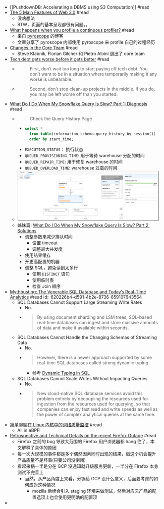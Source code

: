 - [[PushdownDB: Accelerating a DBMS using S3 Computation]] #read
- [The 5 Main Features of Web 3.0](https://www.expert.ai/blog/web-3-0/) #read
	- 没啥想法
	- BTW，页面的基本呈现都很有问题。。
- [What happens when you profile a continuous profiler?](https://pyroscope.io/blog/profile-continuous-profiler/) #read
	- 来自 [pyroscope](https://pyroscope.io) 的博客
	- 文章分享了 pyroscope 内部使用 pyroscope 来 profile 自己的过程经历
- [Changes in the Core Team](https://blog.rust-lang.org/2022/01/31/changes-in-the-core-team.html) #read
	- Steve Klabnik, Florian Gilcher 和 Pietro Albini 退出了 core team
- [Tech debt gets worse before it gets better](http://jeremymikkola.com/posts/2022_01_29_tech_debt_gets_worse_before_it_gets_beffer.html) #read
	- > First, don’t wait too long to start paying off tech debt. You don’t want to be in a situation where temporarily making it any worse is unbearable.
	- > Second, don’t stop clean-up projects in the middle. If you do, you may be left worse off than you started.
- [What Do I Do When My Snowflake Query Is Slow? Part 1: Diagnosis](https://rockset.com/blog/what-do-i-do-when-my-snowflake-query-is-slow-part-1-diagnosis/) #read
	- > Check the Query History Page
		- ```sql
		  select *
		    from table(information_schema.query_history_by_session())
		    order by start_time;
		  ```
		- `EXECUTION_STATUS`： 执行状态
		- `QUEUED_PROVISIONING_TIME`: 用于等待 warehouse 分配的时间
		- `QUEUED_REPAIR_TIME`: 用于修复 warehouse 的时间
		- `QUEUED_OVERLOAD_TIME`: warehouse 过载的时间
	- ![image.png](../assets/image_1644142910010_0.png)
	- 姊妹篇: [What Do I Do When My Snowflake Query Is Slow? Part 2: Solutions](https://rockset.com/blog/what-do-i-do-when-my-snowflake-query-is-slow-part-2-solutions/)
		- 调整参数来减少排队时间
			- 设置 timeout
			- 调整最大并发度
		- 使用结果缓存
		- 开更高配置的机器
		- 调整 SQL，避免读到太多行
			- 使用 `DISTINCT` 语句
			- 使用临时表
			- 检查 Join 顺序
- [Mythbusting: The Venerable SQL Database and Today’s Real-Time Analytics](https://rockset.com/blog/busting-myths-about-the-SQL-database-and-real-time-analytics/) #read
  id:: 620226b4-d591-4b2e-8736-859107643564
	- SQL Databases Cannot Support Large Streaming Write Rates
		- No.
		- > By using document sharding and LSM trees, SQL-based real-time databases can ingest and store massive amounts of data and make it available within seconds.
	- SQL Databases Cannot Handle the Changing Schemas of Streaming Data
		- No.
		- > However, there is a newer approach supported by some real-time SQL databases called strong dynamic typing.
			- 参考 [Dynamic Typing in SQL](https://rockset.com/blog/dynamic-typing-in-sql/)
	- SQL Databases Cannot Scale Writes Without Impacting Queries
		- No.
		- > New cloud-native SQL database services avoid this problem entirely by decoupling the resources used for ingestion from the resources used for querying, so that companies can enjoy fast read and write speeds as well as the power of complex analytical queries at the same time.
- [简单聊聊在 Linux 内核中的网络质量监控](https://manjusaka.itscoder.com/posts/2022/01/31/a-simple-introduction-about-network-monitoring-in-linux-kernel/) #read
	- All in eBPF!
- [Retrospective and Technical Details on the recent Firefox Outage](https://hacks.mozilla.org/2022/02/retrospective-and-technical-details-on-the-recent-firefox-outage/) #read
	- Firefox 之前的 bug 导致大范围的 Firefox 用户浏览器都 hang 住了，本文解释了具体的原因
	- 每一次大规模的事件都是多个偶然因素同时出现的结果，借这个机会提升产品质量不是坏事(只要公司没倒闭)
	- 看起来锅一半是分在 GCP 没通知就升级服务更新，一半分在 Firefox 本身测试不完善上
		- 当然，从产品角度上来看，分锅给 GCP 没什么意义，后面要考虑的如何应对这种情况
			- mozilla 后续会引入 staging 环境来做测试，然后对应云产品的配置选项上也会使用更明确的配置项
-